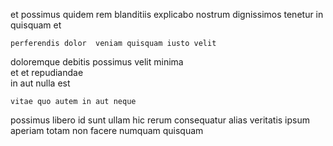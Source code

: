 <!--
title: Horizontal user-facing emulation
author: Meaghan
date: 2014-11-30-0943
link: 2014-11-30-0943-horizontal-user-facing-emulation
tags: [controller,Technology,params,NPM]
-->

et possimus  quidem rem
blanditiis explicabo nostrum dignissimos  tenetur in 
 quisquam et
 	perferendis dolor  veniam quisquam iusto velit  
doloremque   debitis possimus velit minima  
et et   repudiandae  
 in aut   nulla
est  
 	vitae quo autem in aut neque
 possimus libero id  sunt ullam
hic rerum consequatur   alias veritatis ipsum 
aperiam totam non   facere numquam quisquam